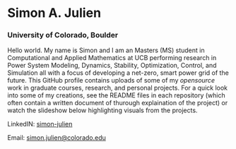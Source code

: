 # Simon A. Julien
### University of Colorado, Boulder
Hello world. My name is Simon and I am an Masters (MS) student in Computational and Applied Mathematics at UCB performing research in Power System Modeling, Dynamics, Stability, Optimization, Control, and Simulation all with a focus of developing a net-zero, smart power grid of the future. This GitHub profile contains uploads of some of my *opensource* work in graduate courses, research, and personal projects. For a quick look into some of my creations, see the README files in each repository (which often contain a written document of thurough explaination of the project) or watch the slideshow below highlighting visuals from the projects. 

LinkedIN: [simon-julien](https://www.linkedin.com/in/simon-julien/) 

Email: [simon.julien@colorado.edu](mailto:simon.julien@colorado.edu)

<!--
**siju9917/siju9917** is a ✨ _special_ ✨ repository because its `README.md` (this file) appears on your GitHub profile.

Here are some ideas to get you started:

- 🔭 I’m currently working on ...
- 🌱 I’m currently learning ...
- 👯 I’m looking to collaborate on ...
- 🤔 I’m looking for help with ...
- 💬 Ask me about ...
- 📫 How to reach me: ...
- 😄 Pronouns: ...
- ⚡ Fun fact: ...
-->
